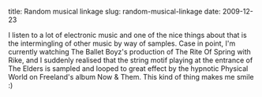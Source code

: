 title: Random musical linkage
slug: random-musical-linkage
date: 2009-12-23


I listen to a lot of electronic music and one of the nice things about that is the intermingling of other music by way of samples.
Case in point, I'm currently watching The Ballet Boyz's production of The Rite Of Spring with Rike, and I suddenly realised that the string motif playing at the entrance of The Elders is sampled and looped to great effect by the hypnotic Physical World on Freeland's album Now & Them.
This kind of thing makes me smile :)
